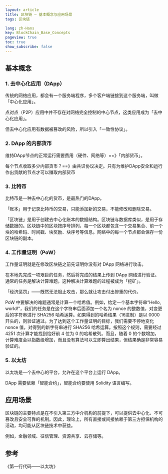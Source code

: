 ```yaml
---
layout: article
title: 区块链 — 基本概念与应用场景
tags: 区块链

lang: zh-Hans
key: BlockChain_Base_Concepts
pageview: true
toc: true
show_subscribe: false
---
```


## 基本概念

### 1. 去中心化应用（DApp）

传统的网络应用，都会有一个服务端程序，多个客户端链接到这个服务端，叫做「中心化应用」。

点对点（P2P）应用中并不存在对网络完全控制的中心节点，这类应用成为「去中心化应用」。

但去中心化应用有数据被篡改的风险，所以引入「一致性协议」。

### 2. DApp 的内部货币

维持DApp节点的正常运行需要费用（硬件、网络等）==》「内部货币」。

每个节点收取多少内部货币？==》由共识协议决定。只有为维护DApp安全和运行作出贡献的节点才可以赚取内部货币

### 3. 比特币

比特币是一种去中心化的货币，是最热门的DApp。

「账本」用于记录比特币的交易，只能添加新的交易，不能修改和删除交易。

「区块链」是用于创建去中心化账本的数据结构。区块链与数据库类似，是用于存储数据的。区块链中的区块按序号排列，每一个区块都包含一个交易集合、前一个块的哈希码、时间戳、块奖励、块序号等信息。网络中的每一个节点都会保存一份区块链的副本。​​

### 4. 工作量证明（PoW）

工作量证明就是在修改区块链之前先证明你没有对 DApp 网络进行攻击。

在本地先完成一项艰巨的任务，然后将完成的结果上传到 DApp 网络进行验证。通常的任务是解决计算难题，这种解决计算难题的过程被成为「挖矿」。

「经济惩罚」——既然无法阻止攻击，那么就让攻击付出惨重的代价。

PoW 中要解决的难题通常是计算一个哈希值。例如，给定一个基本字符串“Hello, world!”，我们的任务是在这个字符串后面添加一个名为 nonce 的整数值，对变更后的字符串进行 SHA256 哈希运算。如果得到的哈希结果（16进制）是以 0000 开头的，则验证通过。为了达到这个工作量证明的目标，我们需要不停地变化 nonce 值，对得到的新字符串进行 SHA256 哈希运算。按照这个规则，需要经过 4251 次计算才能找到恰好前 4 位为 0 的哈希散列。而且，随着 0 的个数增加，计算难度会以指数级增加，而且没有算法可以立即算出结果，但结果确是非常容易验证的。

### 5. 以太坊

以太坊是一个去中心的平台，允许在这个平台上运行 DApp。

DApp 需要依赖「智能合约」，智能合约要使用 Solidity 语言编写。

## 应用场景

区块链的主要特点是在不引入第三方中介机构的前提下，可以提供去中心化、不可篡改且安全可靠的机制。因此，理论上，所有直接或间接依赖于第三方担保机构的活动，均可能从区块链技术中获益。

例如，金融领域、征信管理、资源共享、云存储等。

## 参考

《第一行代码——以太坊》
